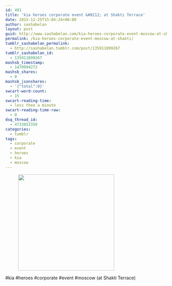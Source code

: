 ```yaml
---
id: 491
title: 'kia heroes corporate event &#8212; at Shakti Terrace'
date: 2015-12-25T15:04:24+00:00
author: sashabelan
layout: post
guid: http://www.sashabelan.com/kia-heroes-corporate-event-moscow-at-shakti/
permalink: /kia-heroes-corporate-event-moscow-at-shakti/
tumblr_sashabelan_permalink:
  - http://sashabelan.tumblr.com/post/135911099267
tumblr_sashabelan_id:
  - 135911099267
mashsb_timestamp:
  - 1470994272
mashsb_shares:
  - 0
mashsb_jsonshares:
  - '{"total":0}'
swcart-word-count:
  - 15
swcart-reading-time:
  - less then a minute
swcart-reading-time-raw:
  - 0
dsq_thread_id:
  - 4733853358
categories:
  - tumblr
tags:
  - corporate
  - event
  - heroes
  - kia
  - moscow
---
```

<div id='gallery-719' class='gallery galleryid-491 gallery-columns-1 gallery-size-medium'>
  <figure class='gallery-item'> 
  
  <div class='gallery-icon landscape'>
    <img width="300" height="300" src="http://www.sashabelan.ru/wp-content/uploads/2015/12/tumblr_nzx5vc2UAv1qarj97o1_1280-300x300.jpg" class="attachment-medium size-medium" alt="" srcset="http://www.sashabelan.ru/wp-content/uploads/2015/12/tumblr_nzx5vc2UAv1qarj97o1_1280-300x300.jpg 300w, http://www.sashabelan.ru/wp-content/uploads/2015/12/tumblr_nzx5vc2UAv1qarj97o1_1280-150x150.jpg 150w, http://www.sashabelan.ru/wp-content/uploads/2015/12/tumblr_nzx5vc2UAv1qarj97o1_1280-768x768.jpg 768w, http://www.sashabelan.ru/wp-content/uploads/2015/12/tumblr_nzx5vc2UAv1qarj97o1_1280-1024x1024.jpg 1024w, http://www.sashabelan.ru/wp-content/uploads/2015/12/tumblr_nzx5vc2UAv1qarj97o1_1280-830x830.jpg 830w, http://www.sashabelan.ru/wp-content/uploads/2015/12/tumblr_nzx5vc2UAv1qarj97o1_1280-230x230.jpg 230w, http://www.sashabelan.ru/wp-content/uploads/2015/12/tumblr_nzx5vc2UAv1qarj97o1_1280-350x350.jpg 350w, http://www.sashabelan.ru/wp-content/uploads/2015/12/tumblr_nzx5vc2UAv1qarj97o1_1280.jpg 1080w" sizes="(max-width: 300px) 100vw, 300px" />
  </div></figure>
</div>

#kia #heroes #corporate #event #moscow (at Shakti Terrace)